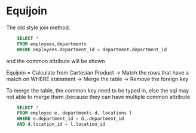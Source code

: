 # Equijoin
The old style join method.
```sql
    SELECT *
    FROM employees,departments
    WHERE employees.department_id = department.department_id
```
and the common attribute will be shown

Equijoin = Calculate from Cartesian Product → Match the rows that have a match on WHERE statement → Merge the table → Remove the foreign key

To merge the table, the common key need to be typed in, else the sql may not able to merge them (because they can have multiple common attribute

```sql
    SELECT *
    FROM employee e, departments d, locations l
    WHERE e.department_id = d,.department_id
    AND d.location_id = l.location_id
```
